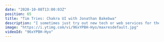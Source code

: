 ```yaml
---
date: "2020-10-08T13:00:03Z"
position: 65
title: "Tim Tries: Chakra UI with Jonathan Bakebwa"
description: "I sometimes just try out new tech or web services for the first time and give my feedback as I go. This is the Tim Tries Series. In this video I look at Chakra UI Vue with it's creator Jonathan Bakebwa!\n\nConclusion: solid framework, easy to use, not sure if it's for me...\nDisclaimer: this content is not sponsored and my opinions are honest and real time.\n\n00:00 Introduction\n00:40 how to pronounce Jonathan Bakebwa\n01:08 Why build Chakra UI?\n02:23 Tim Tries Chakra UI\n09:24 Why not just use HTML?\n10:55 About Accessibility\n12:50 Conclusion\n\nFollow Jonathan here:\nWebsite: https://vue.chakra-ui.com/\nTwitter: https://twitter.com/codebender828\n\nFollow me here:\nWebsite: https://timbenniks.dev/\nTwitter: https://twitter.com/timbenniks\nGithub: https://github.com/timbenniks\n\n#timtries #chakraui #jonathanbakebwa"
image: "https://i.ytimg.com/vi/96xYPBH-Hyo/maxresdefault.jpg"
videoId: "96xYPBH-Hyo"
---
```


